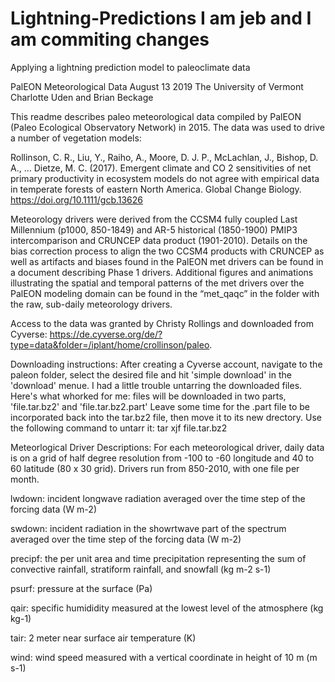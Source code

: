 # Lightning-Predictions I am jeb and I am commiting changes
Applying a lightning prediction model to paleoclimate data


PalEON Meteorological Data
August 13 2019
The University of Vermont
Charlotte Uden and Brian Beckage

This readme describes paleo meteorological data compiled by PalEON (Paleo Ecological Observatory Network) in 2015. The data was used to drive a number of vegetation models: 

Rollinson, C. R., Liu, Y., Raiho, A., Moore, D. J. P., McLachlan, J., Bishop, D. A., … Dietze, M. C. (2017). Emergent climate and CO 2 sensitivities of net primary productivity in ecosystem models do not agree with empirical data in temperate forests of eastern North America. Global Change Biology. https://doi.org/10.1111/gcb.13626

Meteorology drivers were derived from the CCSM4 fully coupled Last Millennium (p1000, 850-1849) and AR-5 historical (1850-1900) PMIP3 intercomparison and CRUNCEP data product (1901-2010). Details on the bias correction process to align the two CCSM4 products with CRUNCEP as well as artifacts and biases found in the PalEON met drivers can be found in a document describing Phase 1 drivers. Additional figures and animations illustrating the spatial and temporal patterns of the met drivers over the PalEON modeling domain can be found in the “met_qaqc” in the folder with the raw, sub-daily meteorology drivers.

Access to the data was granted by Christy Rollings and downloaded from Cyverse: https://de.cyverse.org/de/?type=data&folder=/iplant/home/crollinson/paleo. 

Downloading instructions:
After creating a Cyverse account, navigate to the paleon folder, select the desired file and hit 'simple download' in the 'download' menue. I had a little trouble untarring the downloaded files. Here's what whorked for me: files will be downloaded in two parts, 'file.tar.bz2' and 'file.tar.bz2.part' Leave some time for the .part file to be incorporated back into the tar.bz2 file, then move it to its new drectory. Use the following command to untarr it: tar xjf file.tar.bz2

Meteorlogical Driver Descriptions: 
For each meteorological driver, daily data is on a grid of half degree resolution from -100 to -60 longitude and 40 to 60 latitude (80 x 30 grid). Drivers run from 850-2010, with one file per month. 

lwdown: incident longwave radiation averaged over the time step of the forcing data (W m-2)

swdown: incident radiation in the showrtwave part of the spectrum averaged over the time step of the forcing data (W m-2)

precipf: the per unit area and time precipitation representing the sum of convective rainfall, stratiform  rainfall, and snowfall (kg m-2 s-1)

psurf: pressure at the surface (Pa)

qair: specific humididity measured at the lowest level of the atmosphere (kg kg-1)

tair: 2 meter near surface air temperature (K)

wind: wind speed measured with a vertical coordinate in height of 10 m  (m s-1)


